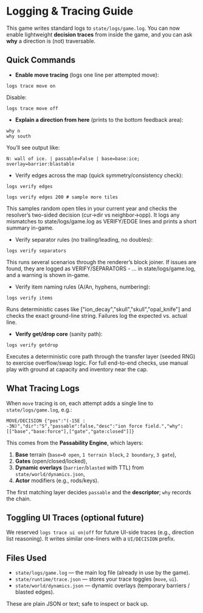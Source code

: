 # Logging & Tracing Guide

This game writes standard logs to `state/logs/game.log`. You can now enable lightweight **decision traces** from inside the game, and you can ask **why** a direction is (not) traversable.

## Quick Commands

- **Enable move tracing** (logs one line per attempted move):

```
logs trace move on
```

Disable:

```
logs trace move off
```

- **Explain a direction from here** (prints to the bottom feedback area):

```
why n
why south
```

You’ll see output like:

```
N: wall of ice. | passable=False | base=base:ice; overlay=barrier:blastable
```

- Verify edges across the map (quick symmetry/consistency check):

```
logs verify edges

logs verify edges 200 # sample more tiles
```

This samples random open tiles in your current year and checks the resolver’s two-sided decision (cur→dir vs neighbor→opp). It logs any mismatches to state/logs/game.log as VERIFY/EDGE lines and prints a short summary in-game.

- Verify separator rules (no trailing/leading, no doubles):

```
logs verify separators
```

This runs several scenarios through the renderer’s block joiner. If issues are found, they are logged as VERIFY/SEPARATORS - ... in state/logs/game.log, and a warning is shown in-game.

- Verify item naming rules (A/An, hyphens, numbering):

```
logs verify items
```

Runs deterministic cases like ["ion_decay","skull","skull","opal_knife"] and checks the exact ground-line string. Failures log the expected vs. actual line.

- **Verify get/drop core** (sanity path):

```
logs verify getdrop
```

Executes a deterministic core path through the transfer layer (seeded RNG) to exercise overflow/swap logic. For full end-to-end checks, use manual play with ground at capacity and inventory near the cap.

## What Tracing Logs

When `move` tracing is on, each attempt adds a single line to `state/logs/game.log`, e.g.:

```
MOVE/DECISION {"pos":"(-15E : -3N)","dir":"S","passable":false,"desc":"ion force field.","why":[["base","base:force"],["gate","gate:closed"]]}
```

This comes from the **Passability Engine**, which layers:
1. **Base** terrain (`base=0 open`, `1 terrain block`, `2 boundary`, `3 gate`),
2. **Gates** (open/closed/locked),
3. **Dynamic overlays** (`barrier`/`blasted` with TTL) from `state/world/dynamics.json`,
4. **Actor** modifiers (e.g., rods/keys).

The first matching layer decides `passable` and the **descriptor**; `why` records the chain.

## Toggling UI Traces (optional future)

We reserved `logs trace ui on|off` for future UI-side traces (e.g., direction list reasoning). It writes similar one-liners with a `UI/DECISION` prefix.

## Files Used

- `state/logs/game.log` — the main log file (already in use by the game).
- `state/runtime/trace.json` — stores your trace toggles (`move`, `ui`).
- `state/world/dynamics.json` — dynamic overlays (temporary barriers / blasted edges).

These are plain JSON or text; safe to inspect or back up.
